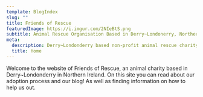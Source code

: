 ```yaml
---
template: BlogIndex
slug: ""
title: Friends of Rescue
featuredImage: https://i.imgur.com/2NIeBtS.png
subtitle: Animal Rescue Organisation Based in Derry~Londonerry, Northern Ireland
meta:
  description: Derry~Londonderry based non-profit animal rescue charity
  title: Home
---
```

Welcome to the website of Friends of Rescue, an animal charity based in Derry~Londonderry in Northern Ireland. On this site you can read about our adoption process and our blog! As well as finding information on how to help us out.